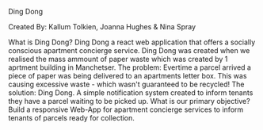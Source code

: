 Ding Dong

Created By: Kallum Tolkien, Joanna Hughes & Nina Spray 

What is Ding Dong? 
Ding Dong a react web application that offers a socially conscious apartment concierge service.
Ding Dong was created when we realised the mass ammount of paper waste which was created by 1 aprtment building in Manchetser. The problem: Evertime a parcel arrived a piece of paper was being delivered to an apartments letter box. This was causing excessive waste - which wasn't guaranteed to be recycled! 
The solution: Ding Dong. A simple notification system created to inform tenants they have a parcel waiting to be picked up. 
What is our primary objective?
Build a responsive Web-App for apartment concierge services to inform tenants of parcels ready for collection.

